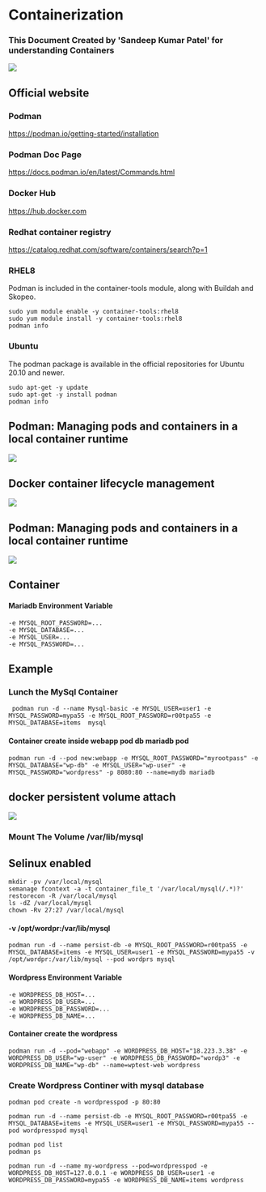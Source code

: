 # Containerization
### This Document Created by 'Sandeep Kumar Patel' for understanding Containers 
![](https://developers.redhat.com/sites/default/files/styles/article_feature/public/blog/2018/08/podman-logo-source-1.png?itok=FNzmSODk)
## Official website
### Podman 
https://podman.io/getting-started/installation
### Podman Doc Page
https://docs.podman.io/en/latest/Commands.html
### Docker Hub
https://hub.docker.com
### Redhat container registry
https://catalog.redhat.com/software/containers/search?p=1

### RHEL8
Podman is included in the container-tools module, along with Buildah and Skopeo.
```
sudo yum module enable -y container-tools:rhel8
sudo yum module install -y container-tools:rhel8
podman info
```
### Ubuntu
The podman package is available in the official repositories for Ubuntu 20.10 and newer.
```
sudo apt-get -y update
sudo apt-get -y install podman
podman info
```
## Podman: Managing pods and containers in a local container runtime
![](https://developers.redhat.com/blog/wp-content/uploads/2019/01/podman-pod-architecture.png)
## Docker container lifecycle management
![](https://blog.kakaocdn.net/dn/cCeXhL/btq8b2w2tyH/nE2s8ocHe7n6YArIJOFm60/img.png)

## Podman: Managing pods and containers in a local container runtime
![](https://darumatic.com/media/blog_pics/2020_01/Docker_vs_Podman.png)

## Container
#### Mariadb Environment Variable
``` 
-e MYSQL_ROOT_PASSWORD=... 
-e MYSQL_DATABASE=...
-e MYSQL_USER=... 
-e MYSQL_PASSWORD=... 
```
## Example
### Lunch the MySql Container
```
 podman run -d --name Mysql-basic -e MYSQL_USER=user1 -e MYSQL_PASSWORD=mypa55 -e MYSQL_ROOT_PASSWORD=r00tpa55 -e MYSQL_DATABASE=items  mysql
```
#### Container create inside webapp pod db mariadb pod 
``` 
podman run -d --pod new:webapp -e MYSQL_ROOT_PASSWORD="myrootpass" -e MYSQL_DATABASE="wp-db" -e MYSQL_USER="wp-user" -e MYSQL_PASSWORD="wordpress" -p 8080:80 --name=mydb mariadb
```
## docker persistent volume attach
![](https://miro.medium.com/max/624/1*j0g82wL5oUl3dgwIXZBIpA.png)
### Mount The Volume /var/lib/mysql
## Selinux enabled
```
mkdir -pv /var/local/mysql
semanage fcontext -a -t container_file_t '/var/local/mysql(/.*)?'
restorecon -R /var/local/mysql
ls -dZ /var/local/mysql
chown -Rv 27:27 /var/local/mysql
```
#### -v /opt/wordpr:/var/lib/mysql
```
podman run -d --name persist-db -e MYSQL_ROOT_PASSWORD=r00tpa55 -e MYSQL_DATABASE=items -e MYSQL_USER=user1 -e MYSQL_PASSWORD=mypa55 -v /opt/wordpr:/var/lib/mysql --pod wordprs mysql
```
#### Wordpress Environment Variable 
```
-e WORDPRESS_DB_HOST=...
-e WORDPRESS_DB_USER=...
-e WORDPRESS_DB_PASSWORD=...
-e WORDPRESS_DB_NAME=...
```
#### Container create the wordpress
``` 
podman run -d --pod="webapp" -e WORDPRESS_DB_HOST="18.223.3.38" -e WORDPRESS_DB_USER="wp-user" -e WORDPRESS_DB_PASSWORD="wordp3" -e WORDPRESS_DB_NAME="wp-db" --name=wptest-web wordpress
```

### Create Wordpress Continer with mysql database
```
podman pod create -n wordpresspod -p 80:80

podman run -d --name persist-db -e MYSQL_ROOT_PASSWORD=r00tpa55 -e MYSQL_DATABASE=items -e MYSQL_USER=user1 -e MYSQL_PASSWORD=mypa55 --pod wordpresspod mysql

podman pod list
podman ps

podman run -d --name my-wordpress --pod=wordpresspod -e WORDPRESS_DB_HOST=127.0.0.1 -e WORDPRESS_DB_USER=user1 -e WORDPRESS_DB_PASSWORD=mypa55 -e WORDPRESS_DB_NAME=items wordpress
```
